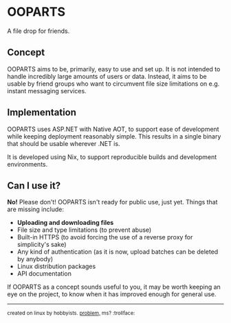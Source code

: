 # OOPARTS

A file drop for friends.

## Concept

OOPARTS aims to be, primarily, easy to use and set up.
It is not intended to handle incredibly large amounts of users or data.
Instead, it aims to be usable by friend groups who want to circumvent file size
limitations on e.g. instant messaging services.

## Implementation

OOPARTS uses ASP.NET with Native AOT, to support ease of development while
keeping deployment reasonably simple. This results in a single binary
that should be usable wherever .NET is.

It is developed using Nix, to support reproducible builds
and development environments.

## Can I use it?

**No!** Please don't! OOPARTS isn't ready for public use, just yet.
Things that are missing include:

- **Uploading and downloading files**
- File size and type limitations
  (to prevent abuse)
- Built-in HTTPS
  (to avoid forcing the use of a reverse proxy for simplicity's sake)
- Any kind of authentication
  (as it is now, upload batches can be deleted by anybody)
- Linux distribution packages
- API documentation

If OOPARTS as a concept sounds useful to you, it may be worth keeping an eye on
the project, to know when it has improved enough for general use.

----
<sup>created on linux by hobbyists. [problem,](https://isdotnetopen.com/) ms? :trollface:</sup>
